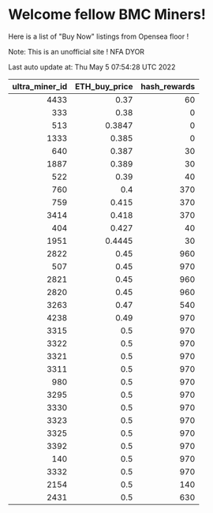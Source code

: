 # Welcome fellow BMC Miners!
Here is a list of "Buy Now" listings from Opensea floor !

Note: This is an unofficial site ! NFA DYOR


Last auto update at: Thu May  5 07:54:28 UTC 2022


|   ultra_miner_id |   ETH_buy_price |   hash_rewards |
|-----------------:|----------------:|---------------:|
|             4433 |          0.37   |             60 |
|              333 |          0.38   |              0 |
|              513 |          0.3847 |              0 |
|             1333 |          0.385  |              0 |
|              640 |          0.387  |             30 |
|             1887 |          0.389  |             30 |
|              522 |          0.39   |             40 |
|              760 |          0.4    |            370 |
|              759 |          0.415  |            370 |
|             3414 |          0.418  |            370 |
|              404 |          0.427  |             40 |
|             1951 |          0.4445 |             30 |
|             2822 |          0.45   |            960 |
|              507 |          0.45   |            970 |
|             2821 |          0.45   |            960 |
|             2820 |          0.45   |            960 |
|             3263 |          0.47   |            540 |
|             4238 |          0.49   |            970 |
|             3315 |          0.5    |            970 |
|             3322 |          0.5    |            970 |
|             3321 |          0.5    |            970 |
|             3311 |          0.5    |            970 |
|              980 |          0.5    |            970 |
|             3295 |          0.5    |            970 |
|             3330 |          0.5    |            970 |
|             3323 |          0.5    |            970 |
|             3325 |          0.5    |            970 |
|             3392 |          0.5    |            970 |
|              140 |          0.5    |            970 |
|             3332 |          0.5    |            970 |
|             2154 |          0.5    |            140 |
|             2431 |          0.5    |            630 |
